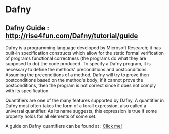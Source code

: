

# Dafny

## Dafny Guide : http://rise4fun.com/Dafny/tutorial/guide

Dafny is a programming language developed by Microsoft Research; it has built-in specification constructs which allow for the static formal verification of programs functional correctness (the programs do what they are supposed to do) the code produced. To specify a Dafny program, it is necessary to define the methods' preconditions and postconditions. Assuming the preconditions of a method, Dafny will try to prove then postconditions based on the method's body; if it cannot prove the postconditions, then the program is not correct since it does not comply with its specification.

Quantifiers are one of the many features supported by Dafny. A quantifier in Dafny most often takes the form of a forall expression, also called a universal quantifier. As its name suggests, this expression is true if some property holds for all elements of some set.


A guide on Dafny quantifiers can be found at : [Click me!](https://rise4fun.com/dafny/tutorialcontent/guide#h28)





